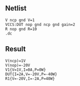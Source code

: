 ## Netlist

```text
V ncp gnd V=1
VCCS:DUT nop gnd ncp gnd gain=2
R nop gnd R=10
.dc
```

## Result

```text
V(ncp)=1V
V(nop)=-20V
V1{V=1V,I=0A,P=0W}
DUT{I=2A,V=-20V,P=-40W}
R1{V=-20V,I=-2A,P=40W}
```
